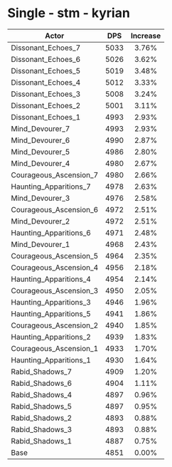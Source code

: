 # Single - stm - kyrian
| Actor | DPS | Increase |
|---|:---:|:---:|
|Dissonant_Echoes_7|5033|3.76%|
|Dissonant_Echoes_6|5026|3.62%|
|Dissonant_Echoes_5|5019|3.48%|
|Dissonant_Echoes_4|5012|3.33%|
|Dissonant_Echoes_3|5008|3.24%|
|Dissonant_Echoes_2|5001|3.11%|
|Dissonant_Echoes_1|4993|2.93%|
|Mind_Devourer_7|4993|2.93%|
|Mind_Devourer_6|4990|2.87%|
|Mind_Devourer_5|4986|2.80%|
|Mind_Devourer_4|4980|2.67%|
|Courageous_Ascension_7|4980|2.66%|
|Haunting_Apparitions_7|4978|2.63%|
|Mind_Devourer_3|4976|2.58%|
|Courageous_Ascension_6|4972|2.51%|
|Mind_Devourer_2|4972|2.51%|
|Haunting_Apparitions_6|4971|2.48%|
|Mind_Devourer_1|4968|2.43%|
|Courageous_Ascension_5|4964|2.35%|
|Courageous_Ascension_4|4956|2.18%|
|Haunting_Apparitions_4|4954|2.14%|
|Courageous_Ascension_3|4950|2.05%|
|Haunting_Apparitions_3|4946|1.96%|
|Haunting_Apparitions_5|4941|1.86%|
|Courageous_Ascension_2|4940|1.85%|
|Haunting_Apparitions_2|4939|1.83%|
|Courageous_Ascension_1|4933|1.70%|
|Haunting_Apparitions_1|4930|1.64%|
|Rabid_Shadows_7|4909|1.20%|
|Rabid_Shadows_6|4904|1.11%|
|Rabid_Shadows_4|4897|0.96%|
|Rabid_Shadows_5|4897|0.95%|
|Rabid_Shadows_2|4893|0.88%|
|Rabid_Shadows_3|4893|0.88%|
|Rabid_Shadows_1|4887|0.75%|
|Base|4851|0.00%|
